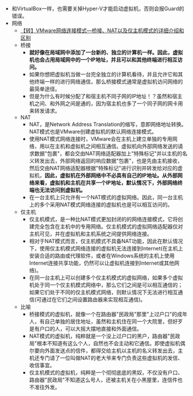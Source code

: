 * 和VirtualBox一样，也需要关掉Hyper-V才能启动虚拟机，否则会报Guard的错误。
* 网络
    * [【转】VMware网络连接模式—桥接、NAT以及仅主机模式的详细介绍和区别](https://www.cnblogs.com/xuan52rock/p/5295069.html)
    * 桥接
        * **就好像在局域网中添加了一台新的、独立的计算机一样。因此，虚拟机也会占用局域网中的一个IP地址，并且可以和其他终端进行相互访问。**
        * 如果你想把虚拟机当做一台完全独立的计算机看待，并且允许它和其他终端一样的进行网络通信，那么桥接模式通常是虚拟机访问网络的最简单途径。 
        * 但是为什么有时候分配了和宿主机不同子网的IP地址！？虽然和宿主机之间、和外网之间是通的，因为宿主机也多了一个同子网的网卡用来转发请求。
    * NAT
        * NAT，是Network Address Translation的缩写，意即网络地址转换。NAT模式也是VMware创建虚拟机的默认网络连接模式。
        * 使用NAT模式网络连接时，VMware会在主机上建立单独的专用网络，用以在主机和虚拟机之间相互通信。虚拟机向外部网络发送的请求数据"包裹"，都会交由NAT网络适配器加上"特殊标记"并以主机的名义转发出去，外部网络返回的响应数据"包裹"，也是先由主机接收，然后交由NAT网络适配器根据"特殊标记"进行识别并转发给对应的虚拟机，**因此，虚拟机在外部网络中不必具有自己的IP地址。从外部网络来看，虚拟机和主机在共享一个IP地址，默认情况下，外部网络终端也无法访问到虚拟机。**
        * 在一台主机上只允许有一个NAT模式的虚拟网络。因此，同一台主机上的多个采用NAT模式网络连接的虚拟机也是可以相互访问的。
    * 仅主机
        * 仅主机模式，是一种比NAT模式更加封闭的的网络连接模式，它将创建完全包含在主机中的专用网络。仅主机模式的虚拟网络适配器仅对主机可见，并在虚拟机和主机系统之间提供网络连接。
        * 相对于NAT模式而言，仅主机模式不具备NAT功能，因此在默认情况下，使用仅主机模式网络连接的虚拟机无法连接到Internet(在主机上安装合适的路由或代理软件，或者在Windows系统的主机上使用Internet连接共享功能，仍然可以让虚拟机连接到Internet或其他网络)。
        * 在同一台主机上可以创建多个仅主机模式的虚拟网络，如果多个虚拟机处于同一个仅主机模式网络中，那么它们之间是可以相互通信的；如果它们处于不同的仅主机模式网络，则默认情况下无法进行相互通信(可通过在它们之间设置路由器来实现相互通信)。
    * 比喻
        * 桥接模式的虚拟机，就像一个在路由器"民政局"那里"上过户口"的成年人，有自己单独的居住地址，虽然和主机住在同一个大院里，但好歹是有户口的人，可以大摇大摆地直接和外面通信。
        * NAT模式的虚拟机，纯粹就是一个没上过户口的黑户，路由器"民政局"根本不知道有这么个人，自然也不会主动和它通信。即使虚拟机偶尔要向外面发送点的信件，都得交给主机以主机的名义转发出去，主机还专门请了一位叫做NAT的老大爷来专门负责这些虚拟机的发信、收信事宜。
        * 仅主机模式的虚拟机，纯粹是一个彻彻底底的黑奴，不仅没有户口、路由器"民政局"不知道这么号人，还被主机关在小黑屋里，连信件也不准往外发。